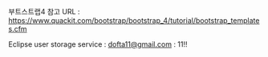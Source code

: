 부트스트랩4 참고 URL
: https://www.quackit.com/bootstrap/bootstrap_4/tutorial/bootstrap_templates.cfm


Eclipse user storage service
: dofta11@gmail.com
: 11!!